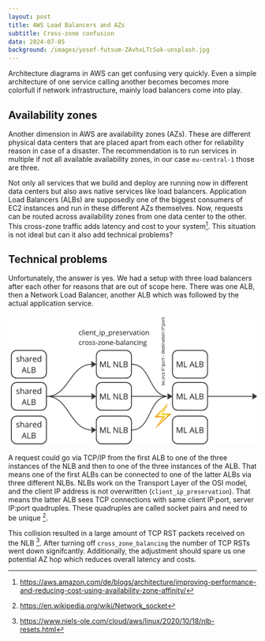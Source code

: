 ```yaml
---
layout: post
title: AWS Load Balancers and AZs
subtitle: Cross-zone confusion
date: 2024-07-05
background: /images/yosef-futsum-ZAvhxLTcSok-unsplash.jpg
---
```


Architecture diagrams in AWS can get confusing very quickly. Even a simple architecture of one service calling another becomes becomes more colorfull if network infrastructure, mainly load balancers come into play.

## Availability zones

Another dimension in AWS are availability zones (AZs). These are different physical data centers that are placed apart from each other for reliability reason in case of a disaster. The recommendation is to run services in multiple if not all available availability zones, in our case `eu-central-1` those are three.

Not only all services that we build and deploy are running now in different data centers but also aws native services like load balancers. Application Load Balancers (ALBs) are supposedly one of the biggest consumers of EC2 instances and run in these different AZs themselves. Now, requests can be routed across availability zones from one data center to the other. This cross-zone traffic adds latency and cost to your system[^1]. This situation is not ideal but can it also add technical problems?

## Technical problems

Unfortunately, the answer is yes. We had a setup with three load balancers after each other for reasons that are out of scope here. There was one ALB, then a Network Load Balancer, another ALB which was followed by the actual application service.

![Image of three load balancers in three availability zones after each other with requests being routed cross zones.](/images/lbs.png "Setup of three load balancers in sequence")

A request could go via TCP/IP from the first ALB to one of the three instances of the NLB and then to one of the three instances of the ALB. That means one of the first ALBs can be connected to one of the latter ALBs via three different NLBs. NLBs work on the Transport Layer of the OSI model, and the client IP address is not overwritten (`client_ip_preservation`). That means the latter ALB sees TCP connections with same client IP:port, server IP:port quadruples. These quadruples are called socket pairs and need to be unique [^2].

This collision resulted in a large amount of TCP RST packets received on the NLB [^3]. After turning off `cross_zone_balancing` the number of TCP RSTs went down signifcantly. Additionally, the adjustment should spare us one potential AZ hop which reduces overall latency and costs.

[^1]: https://aws.amazon.com/de/blogs/architecture/improving-performance-and-reducing-cost-using-availability-zone-affinity/

[^2]: https://en.wikipedia.org/wiki/Network_socket

[^3]: https://www.niels-ole.com/cloud/aws/linux/2020/10/18/nlb-resets.html
